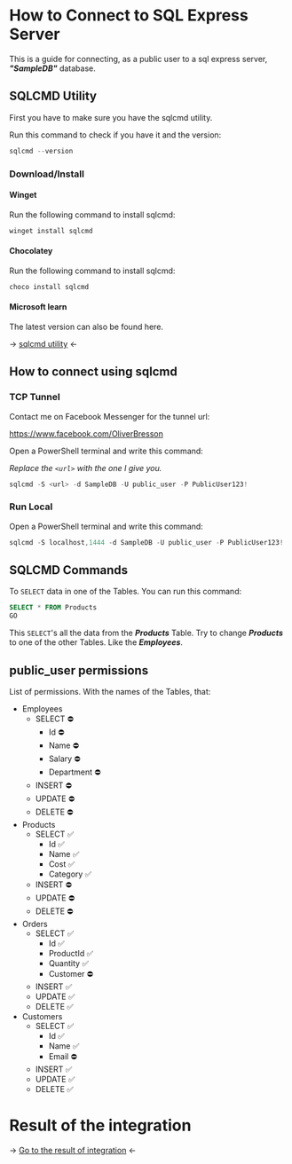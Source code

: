 # How to Connect to SQL Express Server

This is a guide for connecting, as a public user to a sql express server, **_"SampleDB"_** database.

## SQLCMD Utility

First you have to make sure you have the sqlcmd utility.

Run this command to check if you have it and the version:

```powershell
sqlcmd --version
```

### Download/Install

#### Winget

Run the following command to install sqlcmd:

```powershell
winget install sqlcmd
```

#### Chocolatey

Run the following command to install sqlcmd:

```powershell
choco install sqlcmd
```

#### Microsoft learn

The latest version can also be found here.

&rarr; [sqlcmd utility](https://learn.microsoft.com/en-us/sql/tools/sqlcmd/sqlcmd-utility?view=sql-server-ver16&tabs=go%2Cwindows%2Cwindows-support&pivots=cs1-powershell) &larr;

## How to connect using sqlcmd

### TCP Tunnel

Contact me on Facebook Messenger for the tunnel url:

https://www.facebook.com/OliverBresson

Open a PowerShell terminal and write this command:

_Replace the `<url>` with the one I give you._

```powershell
sqlcmd -S <url> -d SampleDB -U public_user -P PublicUser123!
```

### Run Local

Open a PowerShell terminal and write this command:

```powershell
sqlcmd -S localhost,1444 -d SampleDB -U public_user -P PublicUser123!
```

## SQLCMD Commands

To `SELECT` data in one of the Tables. You can run this command:

```sql
SELECT * FROM Products
GO
```

This `SELECT`'s all the data from the **_Products_** Table. Try to change **_Products_** to one of the other Tables. Like the **_Employees_**.

## public_user permissions

List of permissions. With the names of the Tables, that:

- Employees
  - SELECT :no_entry:
    - Id :no_entry:
    - Name :no_entry:
    - Salary :no_entry:
    - Department :no_entry:
  - INSERT :no_entry:
  - UPDATE :no_entry:
  - DELETE :no_entry:
- Products
  - SELECT :white_check_mark:
    - Id :white_check_mark:
    - Name :white_check_mark:
    - Cost :white_check_mark:
    - Category :white_check_mark:
  - INSERT :no_entry:
  - UPDATE :no_entry:
  - DELETE :no_entry:
- Orders
  - SELECT :white_check_mark:
    - Id :white_check_mark:
    - ProductId :white_check_mark:
    - Quantity :white_check_mark:
    - Customer :no_entry:
  - INSERT :white_check_mark:
  - UPDATE :white_check_mark:
  - DELETE :white_check_mark:
- Customers
  - SELECT :white_check_mark:
    - Id :white_check_mark:
    - Name :white_check_mark:
    - Email :no_entry:
  - INSERT :white_check_mark:
  - UPDATE :white_check_mark:
  - DELETE :white_check_mark:

# Result of the integration

&rarr; [Go to the result of integration](./RESULT.md) &larr;
